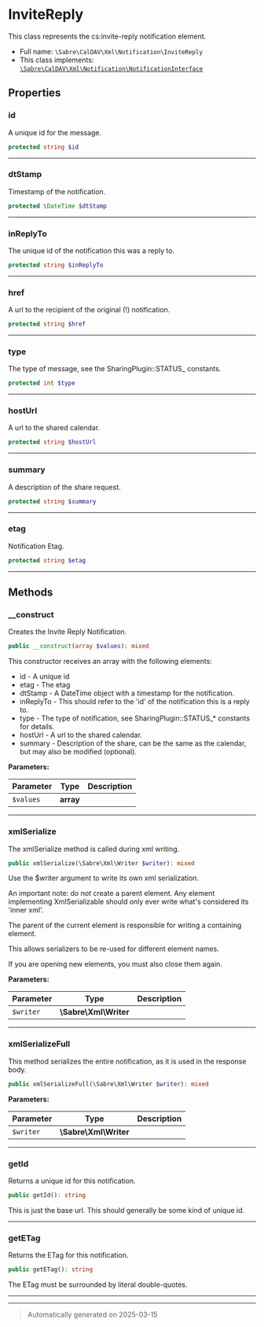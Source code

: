 
# InviteReply

This class represents the cs:invite-reply notification element.



* Full name: `\Sabre\CalDAV\Xml\Notification\InviteReply`
* This class implements:
[`\Sabre\CalDAV\Xml\Notification\NotificationInterface`](./NotificationInterface.md)



## Properties


### id

A unique id for the message.

```php
protected string $id
```






***

### dtStamp

Timestamp of the notification.

```php
protected \DateTime $dtStamp
```






***

### inReplyTo

The unique id of the notification this was a reply to.

```php
protected string $inReplyTo
```






***

### href

A url to the recipient of the original (!) notification.

```php
protected string $href
```






***

### type

The type of message, see the SharingPlugin::STATUS_ constants.

```php
protected int $type
```






***

### hostUrl

A url to the shared calendar.

```php
protected string $hostUrl
```






***

### summary

A description of the share request.

```php
protected string $summary
```






***

### etag

Notification Etag.

```php
protected string $etag
```






***

## Methods


### __construct

Creates the Invite Reply Notification.

```php
public __construct(array $values): mixed
```

This constructor receives an array with the following elements:

* id           - A unique id
* etag         - The etag
* dtStamp      - A DateTime object with a timestamp for the notification.
* inReplyTo    - This should refer to the 'id' of the notification
                 this is a reply to.
* type         - The type of notification, see SharingPlugin::STATUS_*
                 constants for details.
* hostUrl      - A url to the shared calendar.
* summary      - Description of the share, can be the same as the
                 calendar, but may also be modified (optional).






**Parameters:**

| Parameter | Type | Description |
|-----------|------|-------------|
| `$values` | **array** |  |





***

### xmlSerialize

The xmlSerialize method is called during xml writing.

```php
public xmlSerialize(\Sabre\Xml\Writer $writer): mixed
```

Use the $writer argument to write its own xml serialization.

An important note: do _not_ create a parent element. Any element
implementing XmlSerializable should only ever write what's considered
its 'inner xml'.

The parent of the current element is responsible for writing a
containing element.

This allows serializers to be re-used for different element names.

If you are opening new elements, you must also close them again.






**Parameters:**

| Parameter | Type | Description |
|-----------|------|-------------|
| `$writer` | **\Sabre\Xml\Writer** |  |





***

### xmlSerializeFull

This method serializes the entire notification, as it is used in the
response body.

```php
public xmlSerializeFull(\Sabre\Xml\Writer $writer): mixed
```








**Parameters:**

| Parameter | Type | Description |
|-----------|------|-------------|
| `$writer` | **\Sabre\Xml\Writer** |  |





***

### getId

Returns a unique id for this notification.

```php
public getId(): string
```

This is just the base url. This should generally be some kind of unique
id.










***

### getETag

Returns the ETag for this notification.

```php
public getETag(): string
```

The ETag must be surrounded by literal double-quotes.










***


***
> Automatically generated on 2025-03-15
